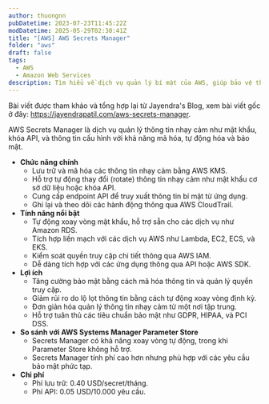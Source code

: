 ```yaml
---
author: thuongnn
pubDatetime: 2023-07-23T11:45:22Z
modDatetime: 2025-05-29T02:30:41Z
title: "[AWS] AWS Secrets Manager"
folder: "aws"
draft: false
tags:
  - AWS
  - Amazon Web Services
description: Tìm hiểu về dịch vụ quản lý bí mật của AWS, giúp bảo vệ thông tin nhạy cảm và tự động rotation cho các giá trị bí mật đó.
---
```


Bài viết được tham khảo và tổng hợp lại từ Jayendra's Blog, xem bài viết gốc ở đây: https://jayendrapatil.com/aws-secrets-manager.

AWS Secrets Manager là dịch vụ quản lý thông tin nhạy cảm như mật khẩu, khóa API, và thông tin cấu hình với khả năng mã hóa, tự động hóa và bảo mật.

- **Chức năng chính**
  - Lưu trữ và mã hóa các thông tin nhạy cảm bằng AWS KMS.
  - Hỗ trợ tự động thay đổi (rotate) thông tin nhạy cảm như mật khẩu cơ sở dữ liệu hoặc khóa API.
  - Cung cấp endpoint API để truy xuất thông tin bí mật từ ứng dụng.
  - Ghi lại và theo dõi các hành động thông qua AWS CloudTrail.
- **Tính năng nổi bật**
  - Tự động xoay vòng mật khẩu, hỗ trợ sẵn cho các dịch vụ như Amazon RDS.
  - Tích hợp liền mạch với các dịch vụ AWS như Lambda, EC2, ECS, và EKS.
  - Kiểm soát quyền truy cập chi tiết thông qua AWS IAM.
  - Dễ dàng tích hợp với các ứng dụng thông qua API hoặc AWS SDK.
- **Lợi ích**
  - Tăng cường bảo mật bằng cách mã hóa thông tin và quản lý quyền truy cập.
  - Giảm rủi ro do lộ lọt thông tin bằng cách tự động xoay vòng định kỳ.
  - Đơn giản hóa quản lý thông tin nhạy cảm từ một nơi tập trung.
  - Hỗ trợ tuân thủ các tiêu chuẩn bảo mật như GDPR, HIPAA, và PCI DSS.
- **So sánh với AWS Systems Manager Parameter Store**
  - Secrets Manager có khả năng xoay vòng tự động, trong khi Parameter Store không hỗ trợ.
  - Secrets Manager tính phí cao hơn nhưng phù hợp với các yêu cầu bảo mật phức tạp.
- **Chi phí**
  - Phí lưu trữ: 0.40 USD/secret/tháng.
  - Phí API: 0.05 USD/10.000 yêu cầu.
